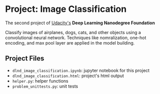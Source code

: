 # Project: Image Classification
The second project of [Udacity's](https://www.udacity.com) **Deep Learning Nanodegree Foundation**

Classify images of airplanes, dogs, cats, and other objects using a convolutional neural network. Techniques like nomralization, one-hot encoding, and max pool layer are applied in the model building.

## Project Files
* `dlnd_image_classification.ipynb`: jupyter notebook for this project
* `dlnd_image_classification.html`: project's html output
* `helper.py`: helper functions
* `problem_unittests.py`: unit tests
